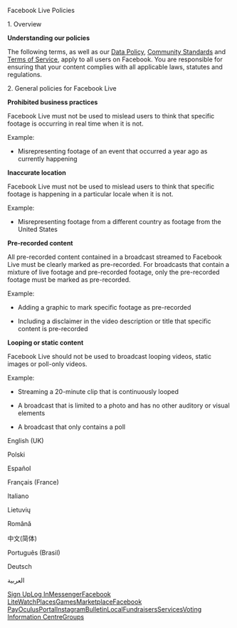 Facebook Live Policies

1\. Overview

**Understanding our policies**

The following terms, as well as our [Data Policy](https://www.facebook.com/about/privacy/), [Community Standards](https://www.facebook.com/communitystandards/) and [Terms of Service](https://www.facebook.com/legal/terms), apply to all users on Facebook. You are responsible for ensuring that your content complies with all applicable laws, statutes and regulations.

2\. General policies for Facebook Live

**Prohibited business practices**

Facebook Live must not be used to mislead users to think that specific footage is occurring in real time when it is not.

Example:

*   Misrepresenting footage of an event that occurred a year ago as currently happening

**Inaccurate location**

Facebook Live must not be used to mislead users to think that specific footage is happening in a particular locale when it is not.

Example:

*   Misrepresenting footage from a different country as footage from the United States

**Pre-recorded content**

All pre-recorded content contained in a broadcast streamed to Facebook Live must be clearly marked as pre-recorded. For broadcasts that contain a mixture of live footage and pre-recorded footage, only the pre-recorded footage must be marked as pre-recorded.

Example:

*   Adding a graphic to mark specific footage as pre-recorded

*   Including a disclaimer in the video description or title that specific content is pre-recorded

**Looping or static content**

Facebook Live should not be used to broadcast looping videos, static images or poll-only videos.

Example:

*   Streaming a 20-minute clip that is continuously looped

*   A broadcast that is limited to a photo and has no other auditory or visual elements

*   A broadcast that only contains a poll

English (UK)

Polski

Español

Français (France)

Italiano

Lietuvių

Română

中文(简体)

Português (Brasil)

Deutsch

العربية

[Sign Up](https://www.facebook.com/reg/)[Log In](https://www.facebook.com/login/)[Messenger](https://l.facebook.com/l.php?u=https%3A%2F%2Fmessenger.com%2F&h=AT1QwTYcODa8lutUFRNpV_81VUsqKVQEasDaahLrGZFXRgcE9A_GjOLgikx2BLXtCoLcDV5Igze1yzXcHYwuhfulXwcwBvRJ8MVenSIKosCFW8OS2OfiWCjM9eBSjMDmAe7Pq_A1hL9TIH5_eTzMdku6nN11yHbQ4O_Kfw)[Facebook Lite](https://www.facebook.com/lite/)[Watch](https://en-gb.facebook.com/watch/)[Places](https://www.facebook.com/places/)[Games](https://www.facebook.com/games/)[Marketplace](https://www.facebook.com/marketplace/)[Facebook Pay](https://pay.facebook.com/)[Oculus](https://l.facebook.com/l.php?u=https%3A%2F%2Fwww.oculus.com%2F&h=AT1QwTYcODa8lutUFRNpV_81VUsqKVQEasDaahLrGZFXRgcE9A_GjOLgikx2BLXtCoLcDV5Igze1yzXcHYwuhfulXwcwBvRJ8MVenSIKosCFW8OS2OfiWCjM9eBSjMDmAe7Pq_A1hL9TIH5_eTzMdku6nN11yHbQ4O_Kfw)[Portal](https://portal.facebook.com/)[Instagram](https://l.facebook.com/l.php?u=https%3A%2F%2Fwww.instagram.com%2F&h=AT1QwTYcODa8lutUFRNpV_81VUsqKVQEasDaahLrGZFXRgcE9A_GjOLgikx2BLXtCoLcDV5Igze1yzXcHYwuhfulXwcwBvRJ8MVenSIKosCFW8OS2OfiWCjM9eBSjMDmAe7Pq_A1hL9TIH5_eTzMdku6nN11yHbQ4O_Kfw)[Bulletin](https://www.bulletin.com/)[Local](https://www.facebook.com/local/lists/245019872666104/)[Fundraisers](https://www.facebook.com/fundraisers/)[Services](https://www.facebook.com/biz/directory/)[Voting Information Centre](https://www.facebook.com/votinginformationcenter/?entry_point=c2l0ZQ%3D%3D)[Groups](https://www.facebook.com/groups/explore/)